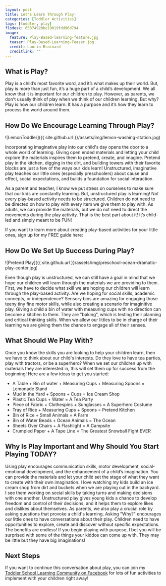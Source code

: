 ```yaml
---
layout: post
title: Let's Learn Through Play!
categories: [Toddler Activities]
tags: [toddler, play]
flodesk: 65374920be19019fdd96d794
image:
  feature: Play-Based-learning-feature.jpg
  teaser: Play-Based-Learning-Teaser.jpg
  credit: Laurin Brainard
  creditlink: ""
---
```

## What is Play?

Play is a child’s most favorite word, and it’s what makes up their world. But, play is more than just fun, it’s a huge part of a child’s development. We all know that it is important for our children to play. However, as parents, we don't usually think of play when we think of our children learning. But why? Play is how our children learn. It has a purpose and it’s how they learn to process the world around them. 

## How Do We Encourage Learning Through Play?

![LemonToddler]({{ site.github.url }}/assets/img/lemon-washing-station.jpg)

Incorporating imaginative play into our child's day opens the door to a whole world of learning. Giving open ended materials and letting your child explore the materials inspires them to pretend, create, and imagine. Pretend play in the kitchen, digging in the dirt, and building towers with their favorite blocks are just a few of the ways our kids learn! Unstructured, imaginative play teaches our little ones (especially preschoolers) about cause and effect, social expectations, and builds a foundation for social interaction. 

As a parent and teacher, I know we put stress on ourselves to make sure that our kids are constantly learning. But, unstructured play is learning! Not every play-based activity needs to be structured. Children do not need to be directed on how to play with every item we give them to play with. As adults, we can provide the materials, but we do not need to direct the movements during the play activity. That is the best part about it! It’s child-led and simply meant to be FUN! 

If you want to learn more about creating play-based activities for your little ones, sign up for my FREE guide here:

<div id="fd-form-65374920be19019fdd96d794"></div>
<script>
  window.fd('form', {
    formId: '65374920be19019fdd96d794',
    containerEl: '#fd-form-65374920be19019fdd96d794'
  });
</script>


## How Do We Set Up Success During Play?

![Pretend Play]({{ site.github.url }}/assets/img/preschool-ocean-dramatic-play-center.jpg)

Even though play is unstructured, we can still have a goal in mind that we hope our children will learn through the materials we are providing to them. First, we have to decide what skill we are hoping our children will learn through the play-based activity. Are we hoping for social skills, academic concepts, or independence? Sensory bins are amazing for engaging those teeny tiny fine motor skills, while also creating a scenario for imaginitive play. Giving a child a bin of water with measuring cups with no direction can become a kitchen to them. They are "baking", which is testing their planning and critical thinking skills. When we allow our littles to be in charge of their learning we are giving them the chance to engage all of their senses. 

## What Should We Play With?

Once you know the skills you are looking to help your children learn, then we have to think about our child's interests. Do they love to have tea parties, play with tractors, or be a superhero? When we set our children up with materials they are interested in, this will set them up for success from the beginning! Here are a few ideas to get you started:

- A Table + Bin of water + Measuring Cups + Measuring Spoons = Lemonade Stand
- Mud in the Yard + Spoons + Cups = Ice Cream Shop
- Plastic Tea Cups + Water = A Tea Party
- Piece of Fabric + Clothespins + Sunglasses = A Superhero Costume
- Tray of Rice + Measuring Cups + Spoons = Pretend Kitchen
- Bin of Rice + Small Animals = A Farm
- Bin of Water Beads + Ocean Animals = The Ocean
- Sheets Over Chairs + A Flashlight = A Campsite
- Crumpled Paper + A Tape Line = The Greatest Snowball Fight EVER

## Why Is Play Important and Why Should You Start Playing TODAY?

Using play encourages communication skills, motor development, social-emotional development, and the enhancement of a child’s imagination. You can provide the materials and let your child set the stage of what they want to create with their own imagination. I love watching my kids build an ice cream shop from dirt and buckets when we are playing out in the backyard. I see them working on social skills by taking turns and making decisions with one another. Unstructured play gives young kids a chance to develop freedom and control of their decisions, and it helps them to explore likes and dislikes about themselves. As parents, we also play a crucial role by asking questions that provoke a child's learning. Asking "Why?" encourages our little ones to have conversations about their play. Children need to have opportunities to explore, create and discover without specific expectations. The benefits are endless! If you begin playing with purpose, I bet you will be surprised with some of the things your kiddos can come up with. They may be little but they have big imaginations!

## Next Steps

If you want to continue this conversation about play, you can join my [Toddler School Learning Community on Facebook](https://www.facebook.com/groups/1277293075961826) for lots of fun activities to implement with your children right away!